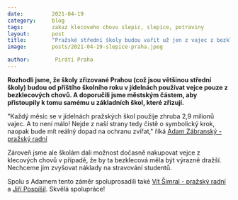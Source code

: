```yaml
---
date:         2021-04-19
category:     blog
tags:         zakaz klecoveho chovu slepic, slepice, potraviny
layout:       post
title:        "Pražské střední školy budou vařit už jen z vajec z bezklecových chovů! "
image:        posts/2021-04-19-slepice-praha.jpeg

author:        Piráti Praha
---  
```


**Rozhodli jsme, že školy zřizované Prahou (což jsou většinou střední školy) budou od příštího školního roku v jídelnách používat vejce pouze z bezklecových chovů. A doporučili jsme městským částem, aby přistoupily k tomu samému u základních škol, které zřizují.**

"Každý měsíc se v jídelnách pražských škol použije zhruba 2,9 milionů vajec. A to není málo! Nejde z naší strany tedy čistě o symbolický krok, naopak bude mít reálný dopad na ochranu zvířat," říká [Adam Zábranský - pražský radní](https://www.facebook.com/piratzabransky/?__cft__[0]=AZX9pBA7C9mLhUG1TkbRdyLfSVgu_mH7MkvVKaGN_li1-owPfL1ba9wx4IutUNcr5jIjlR4heaG622BTVWAHf9IJ-oX5IDl0d5OmDuahxt2bpHAVhUuU_c7qx-1SHH88kZhTK20tVXrptytyTxqw6gkzKaJjmYKhdqRowFhOHlwHlw&__tn__=kK-y-R)

Zároveň jsme ale školám dali možnost dočasně nakupovat vejce z klecových chovů v případě, že by ta bezklecová měla být výrazně dražší. Nechceme jim zvyšovat náklady na stravování studentů.

Spolu s Adamem tento záměr spoluprosadili také [Vít Šimral - pražský radní](https://www.facebook.com/piratsimral/?__cft__[0]=AZX9pBA7C9mLhUG1TkbRdyLfSVgu_mH7MkvVKaGN_li1-owPfL1ba9wx4IutUNcr5jIjlR4heaG622BTVWAHf9IJ-oX5IDl0d5OmDuahxt2bpHAVhUuU_c7qx-1SHH88kZhTK20tVXrptytyTxqw6gkzKaJjmYKhdqRowFhOHlwHlw&__tn__=kK-y-R) a [Jiří Pospíšil](https://www.facebook.com/judr.jiri.pospisil/?__cft__[0]=AZX9pBA7C9mLhUG1TkbRdyLfSVgu_mH7MkvVKaGN_li1-owPfL1ba9wx4IutUNcr5jIjlR4heaG622BTVWAHf9IJ-oX5IDl0d5OmDuahxt2bpHAVhUuU_c7qx-1SHH88kZhTK20tVXrptytyTxqw6gkzKaJjmYKhdqRowFhOHlwHlw&__tn__=kK-y-R). Skvělá spolupráce!